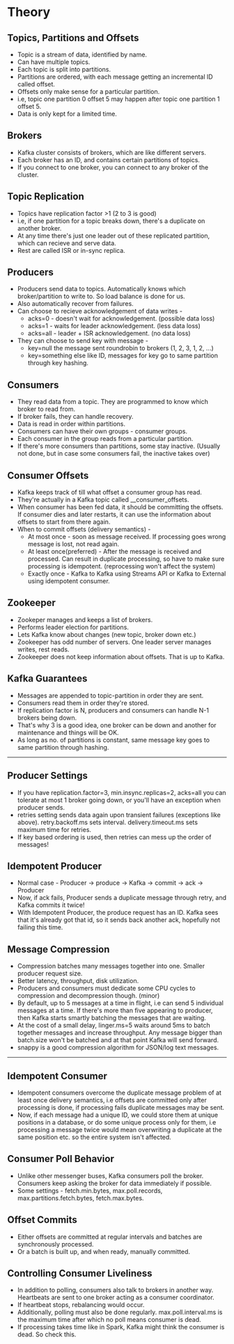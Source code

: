 # Theory

## Topics, Partitions and Offsets

*  Topic is a stream of data, identified by name.
*  Can have multiple topics.
*  Each topic is split into partitions.
*  Partitions are ordered, with each message getting an incremental ID called offset.
*  Offsets only make sense for a particular partition.
*  i.e, topic one partition 0 offset 5 may happen after topic one partition 1 offset 5.
*  Data is only kept for a limited time.


## Brokers

*  Kafka cluster consists of brokers, which are like different servers.
*  Each broker has an ID, and contains certain partitions of topics.
*  If you connect to one broker, you can connect to any broker of the cluster.


## Topic Replication

*  Topics have replication factor >1 (2 to 3 is good)
*  i.e, if one partition for a topic breaks down, there's a duplicate on another broker.
*  At any time there's just one leader out of these replicated partition, which can recieve and serve data.
*  Rest are called ISR or in-sync replica.


## Producers

*  Producers send data to topics. Automatically knows which broker/partition to write to. So load balance is done for us.
*  Also automatically recover from failures.
*  Can choose to recieve acknowledgement of data writes -
   *  acks=0 - doesn't wait for acknowledgement. (possible data loss)
   *  acks=1 - waits for leader acknowledgement. (less data loss)
   *  acks=all - leader + ISR acknowledgement. (no data loss)
*  They can choose to send key with message -
   *  key=null the message sent roundrobin to brokers (1, 2, 3, 1, 2, ...)
   *  key=something else like ID, messages for key go to same partition through key hashing.


## Consumers

*  They read data from a topic. They are programmed to know which broker to read from.
*  If broker fails, they can handle recovery. 
*  Data is read in order within partitions.
*  Consumers can have their own groups - consumer groups.
*  Each consumer in the group reads from a particular partition.
*  If there's more consumers than partitions, some stay inactive. (Usually not done, but in case some consumers fail, the inactive takes over)

## Consumer Offsets

*  Kafka keeps track of till what offset a consumer group has read.
*  They're actually in a Kafka topic called __consumer_offsets.
*  When consumer has been fed data, it should be committing the offsets. If consumer dies and later restarts, it can use the information about offsets to start from there again.
*  When to commit offsets (delivery semantics) -
   *  At most once - soon as message received. If processing goes wrong message is lost, not read again.
   *  At least once(preferred) - After the message is received and processed. Can result in duplicate processing, so have to make sure processing is idempotent. (reprocessing won't affect the system)
   *  Exactly once - Kafka to Kafka using Streams API or Kafka to External using idempotent consumer.

## Zookeeper

*  Zookeper manages and keeps a list of brokers.
*  Performs leader election for partitions.
*  Lets Kafka know about changes (new topic, broker down etc.)
*  Zookeeper has odd number of servers. One leader server manages writes, rest reads.
*  Zookeeper does not keep information about offsets. That is up to Kafka.


## Kafka Guarantees

*  Messages are appended to topic-partition in order they are sent.
*  Consumers read them in order they're stored.
*  If replication factor is N, producers and consumers can handle N-1 brokers being down.
*  That's why 3 is a good idea, one broker can be down and another for maintenance and things will be OK.
*  As long as no. of partitions is constant, same message key goes to same partition through hashing.

---

## Producer Settings

*  If you have replication.factor=3, min.insync.replicas=2, acks=all you can tolerate at most 1 broker going down, or you'll have an exception when producer sends.
*  retries setting sends data again upon transient failures (exceptions like above). retry.backoff.ms sets interval. delivery.timeout.ms sets maximum time for retries. 
*  If key based ordering is used, then retries can mess up the order of messages!

## Idempotent Producer

*  Normal case - Producer -> produce -> Kafka -> commit -> ack -> Producer
*  Now, if ack fails, Producer sends a duplicate message through retry, and Kafka commits it twice!
*  With Idempotent Producer, the produce request has an ID. Kafka sees that it's already got that id, so it sends back another ack, hopefully not failing this time.

## Message Compression

*  Compression batches many messages together into one. Smaller producer request size.
*  Better latency, throughput, disk utilization.
*  Producers and consumers must dedicate some CPU cycles to compression and decompression though. (minor)
*  By default, up to 5 messages at a time in flight, i.e can send 5 individual messages at a time. If there's more than five appearing to producer, then Kafka starts smartly batching the messages that are waiting.
*  At the cost of a small delay, linger.ms=5 waits around 5ms to batch together messages and increase throughput. Any message bigger than batch.size won't be batched and at that point Kafka will send forward.
*  snappy is a good compression algorithm for JSON/log text messages.

---

## Idempotent Consumer

*  Idempotent consumers overcome the duplicate message problem of at least once delivery semantics, i.e offsets are committed only after processing is done, if processing fails duplicate messages may be sent.
*  Now, if each message had a unique ID, we could store them at unique positions in a database, or do some unique process only for them, i.e processing a message twice would mean overwriting a duplicate at the same position etc. so the entire system isn't affected.


## Consumer Poll Behavior

*  Unlike other messenger buses, Kafka consumers poll the broker. Consumers keep asking the broker for data immediately if possible.
*  Some settings - fetch.min.bytes, max.poll.records, max.partitions.fetch.bytes, fetch.max.bytes.

## Offset Commits

*  Either offsets are committed at regular intervals and batches are synchronously processed.
*  Or a batch is built up, and when ready, manually committed.

## Controlling Consumer Liveliness

*  In addition to polling, consumers also talk to brokers in another way. Heartbeats are sent to one broker acting as a consumer coordinator.
*  If heartbeat stops, rebalancing would occur.
*  Additionally, polling must also be done regularly. max.poll.interval.ms is the maximum time after which no poll means consumer is dead.
*  If processing takes time like in Spark, Kafka might think the consumer is dead. So check this.



